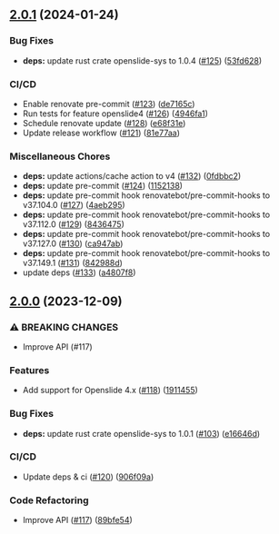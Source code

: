 ## [2.0.1](https://github.com/AzHicham/openslide-rs/compare/2.0.0...2.0.1) (2024-01-24)


### Bug Fixes

* **deps:** update rust crate openslide-sys to 1.0.4 ([#125](https://github.com/AzHicham/openslide-rs/issues/125)) ([53fd628](https://github.com/AzHicham/openslide-rs/commit/53fd62845eacc1e4e4ae729c3c8261cdd0326cac))


### CI/CD

* Enable renovate pre-commit ([#123](https://github.com/AzHicham/openslide-rs/issues/123)) ([de7165c](https://github.com/AzHicham/openslide-rs/commit/de7165c78dcbcffae6b349dd42d8bcf0c6737ede))
* Run tests for feature openslide4 ([#126](https://github.com/AzHicham/openslide-rs/issues/126)) ([4946fa1](https://github.com/AzHicham/openslide-rs/commit/4946fa1066c2c83792b8a2a1c0c84789a611954f))
* Schedule renovate update ([#128](https://github.com/AzHicham/openslide-rs/issues/128)) ([e68f31e](https://github.com/AzHicham/openslide-rs/commit/e68f31eebf1abc46f3ef6fc12f15ffa2f8f5a72e))
* Update release workflow ([#121](https://github.com/AzHicham/openslide-rs/issues/121)) ([81e77aa](https://github.com/AzHicham/openslide-rs/commit/81e77aa340c2d5cae13f60f9cebbb1f5a5081bb6))


### Miscellaneous Chores

* **deps:** update actions/cache action to v4 ([#132](https://github.com/AzHicham/openslide-rs/issues/132)) ([0fdbbc2](https://github.com/AzHicham/openslide-rs/commit/0fdbbc232c56d7e8802e41c69167c9e75d62a946))
* **deps:** update pre-commit ([#124](https://github.com/AzHicham/openslide-rs/issues/124)) ([1152138](https://github.com/AzHicham/openslide-rs/commit/1152138cfc89e0b2e2c3293fa1146ab5eadd6183))
* **deps:** update pre-commit hook renovatebot/pre-commit-hooks to v37.104.0 ([#127](https://github.com/AzHicham/openslide-rs/issues/127)) ([4aeb295](https://github.com/AzHicham/openslide-rs/commit/4aeb2957d956b70561c250148ee7f15252875f7e))
* **deps:** update pre-commit hook renovatebot/pre-commit-hooks to v37.112.0 ([#129](https://github.com/AzHicham/openslide-rs/issues/129)) ([8436475](https://github.com/AzHicham/openslide-rs/commit/8436475383ffdf27688fe0d3476787a72e062325))
* **deps:** update pre-commit hook renovatebot/pre-commit-hooks to v37.127.0 ([#130](https://github.com/AzHicham/openslide-rs/issues/130)) ([ca947ab](https://github.com/AzHicham/openslide-rs/commit/ca947ab98e761f87ffea7216c97fdd75dbced540))
* **deps:** update pre-commit hook renovatebot/pre-commit-hooks to v37.149.1 ([#131](https://github.com/AzHicham/openslide-rs/issues/131)) ([842988d](https://github.com/AzHicham/openslide-rs/commit/842988d43aeeb297a2dd6612b1cbef9b13a89bf4))
* update deps ([#133](https://github.com/AzHicham/openslide-rs/issues/133)) ([a4807f8](https://github.com/AzHicham/openslide-rs/commit/a4807f8b42a5977eeadf13ce81c48585f1b57c58))

## [2.0.0](https://github.com/AzHicham/openslide-rs/compare/1.2.1...2.0.0) (2023-12-09)


### ⚠ BREAKING CHANGES

* Improve API (#117)

### Features

* Add support for Openslide 4.x ([#118](https://github.com/AzHicham/openslide-rs/issues/118)) ([1911455](https://github.com/AzHicham/openslide-rs/commit/1911455402a3039f56a72cc8befd60da3bc72711))


### Bug Fixes

* **deps:** update rust crate openslide-sys to 1.0.1 ([#103](https://github.com/AzHicham/openslide-rs/issues/103)) ([e16646d](https://github.com/AzHicham/openslide-rs/commit/e16646d152426afb4ea76ca073c0b00ebc8b433c))


### CI/CD

* Update deps & ci ([#120](https://github.com/AzHicham/openslide-rs/issues/120)) ([906f09a](https://github.com/AzHicham/openslide-rs/commit/906f09a9e40acb268735fbebd178862a8d4902d5))


### Code Refactoring

* Improve API ([#117](https://github.com/AzHicham/openslide-rs/issues/117)) ([89bfe54](https://github.com/AzHicham/openslide-rs/commit/89bfe54d3f67be427ccf4d77d1a111cb8b7a6e8b))
